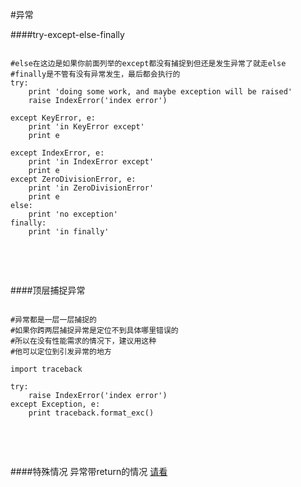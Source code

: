 #异常

####try-except-else-finally
<pre><code>
#else在这边是如果你前面列举的except都没有捕捉到但还是发生异常了就走else
#finally是不管有没有异常发生，最后都会执行的
try:
    print 'doing some work, and maybe exception will be raised'
    raise IndexError('index error')
         
except KeyError, e:
    print 'in KeyError except'
    print e

except IndexError, e:
    print 'in IndexError except'
    print e
except ZeroDivisionError, e:
    print 'in ZeroDivisionError'
    print e
else:
    print 'no exception'
finally:
    print 'in finally'

</code></pre>
<br>
<br>

####顶层捕捉异常
<pre><code>
#异常都是一层一层捕捉的
#如果你跨两层捕捉异常是定位不到具体哪里错误的
#所以在没有性能需求的情况下，建议用这种
#他可以定位到引发异常的地方

import traceback

try:
    raise IndexError('index error')
except Exception, e:
    print traceback.format_exc()

</code></pre>
<br>
<br>

####特殊情况
异常带return的情况 <a target="_blank" href="http://www.2cto.com/kf/201405/304975.html">请看</a>
